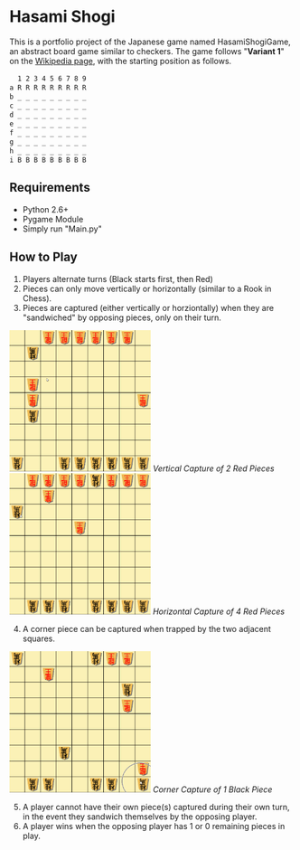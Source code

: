 # Hasami Shogi

This is a portfolio project of the Japanese game named HasamiShogiGame, an abstract board game similar to checkers. The game follows  "**Variant 1**" on the [Wikipedia page](https://en.wikipedia.org/wiki/Hasami_shogi), with the starting position as follows. 

```
  1 2 3 4 5 6 7 8 9
a R R R R R R R R R
b _ _ _ _ _ _ _ _ _
c _ _ _ _ _ _ _ _ _
d _ _ _ _ _ _ _ _ _
e _ _ _ _ _ _ _ _ _
f _ _ _ _ _ _ _ _ _
g _ _ _ _ _ _ _ _ _
h _ _ _ _ _ _ _ _ _
i B B B B B B B B B
```
<h2>Requirements</h2>

* Python 2.6+
* Pygame Module 
* Simply run "Main.py"

<h2>How to Play</h2>

1. Players alternate turns (Black starts first, then Red)
2. Pieces can only move vertically or horizontally (similar to a Rook in Chess).
4. Pieces are captured (either vertically or horziontally) when they are "sandwiched" by opposing pieces, only on their turn. 

<img src="https://github.com/ChocolateTaco/Hasami-Shogi/blob/main/sample/vertical_cap.gif" width="250" height="250"/>
<em>Vertical Capture of 2 Red Pieces</em>

<img src="https://github.com/ChocolateTaco/Hasami-Shogi/blob/main/sample/horizontal_cap.gif" width="250" height="250"/>
<em>Horizontal Capture of 4 Red Pieces</em>

4. A corner piece can be captured when trapped by the two adjacent squares.
<img src="https://github.com/ChocolateTaco/Hasami-Shogi/blob/main/sample/corner_cap.gif" width="250" height="250"/>
<em>Corner Capture of 1 Black Piece</em>


5. A player cannot have their own piece(s) captured during their own turn, in the event they sandwich themselves by the opposing player.
6. A player wins when the opposing player has 1 or 0 remaining pieces in play.
